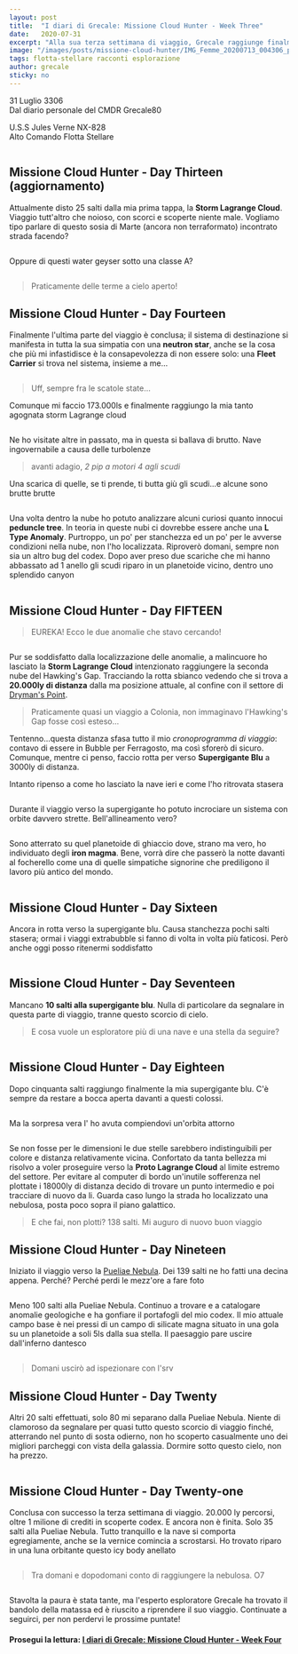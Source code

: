 ```yaml
---
layout: post
title:  "I diari di Grecale: Missione Cloud Hunter - Week Three"
date:   2020-07-31
excerpt: "Alla sua terza settimana di viaggio, Grecale raggiunge finalmente il suo obiettivo. Ma un vero esploratore non si accontenta mai..."
image: "/images/posts/missione-cloud-hunter/IMG_Femme_20200713_004306_processed.jpg"
tags: flotta-stellare racconti esplorazione
author: grecale
sticky: no
---
```

<div class="box alt">
<p>31 Luglio 3306<br>
Dal diario personale del CMDR Grecale80</p>

<p>U.S.S Jules Verne NX-828<br>
Alto Comando Flotta Stellare</p>
</div>
<span class="image fit"><img src="/images/Elite-Division-png.png" alt=""></span>

## Missione Cloud Hunter - Day Thirteen (aggiornamento)

Attualmente disto 25 salti dalla mia prima tappa, la **Storm Lagrange Cloud**. Viaggio tutt'altro che noioso, con scorci e scoperte niente male. Vogliamo tipo parlare di questo sosia di Marte (ancora non terraformato) incontrato strada facendo?

<div class="box alt">
    <div class="row 50% uniform">
        <div class="6u"><span class="image fit"><a href="/images/posts/missione-cloud-hunter/IMG_20200727_011010.jpg"><img src="{{ "/images/posts/missione-cloud-hunter/IMG_20200727_011010.jpg" | prepend:site.baseurl }}" alt="" title="Immagine 1"/></a></span></div>
        <div class="6u$"><span class="image fit"><a href="/images/posts/missione-cloud-hunter/IMG_20200727_010923.jpg"><img src="{{ "/images/posts/missione-cloud-hunter/IMG_20200727_010923.jpg" | prepend:site.baseurl }}" alt="" title="Immagine 2" /></a></span></div>
    </div>
</div>

Oppure di questi water geyser sotto una classe A?

<div class="box alt">
    <span class="image fit"><a href="/images/posts/missione-cloud-hunter/IMG_20200727_011053.jpg"><img src="{{ "/images/posts/missione-cloud-hunter/IMG_20200727_011053.jpg" | prepend:site.baseurl }}" alt=""  title="Immagine 3"/></a></span>
</div>

> Praticamente delle terme a cielo aperto!

## Missione Cloud Hunter - Day Fourteen

Finalmente l'ultima parte del viaggio è conclusa; il sistema di destinazione si manifesta in tutta la sua simpatia con una **neutron star**, anche se la cosa che più mi infastidisce è la consapevolezza di non essere solo: una **Fleet Carrier** si trova nel sistema, insieme a me...

<div class="box alt">
    <span class="image fit"><a href="/images/posts/missione-cloud-hunter/IMG_20200728_011806.jpg"><img src="{{ "/images/posts/missione-cloud-hunter/IMG_20200728_011806.jpg" | prepend:site.baseurl }}" alt=""  title="Immagine 4"/></a></span>
</div>
<div class="box alt">
    <div class="row 50% uniform">
        <div class="6u"><span class="image fit"><a href="/images/posts/missione-cloud-hunter/PS_Messages_20200728_011610.jpg"><img src="{{ "/images/posts/missione-cloud-hunter/PS_Messages_20200728_011610.jpg" | prepend:site.baseurl }}" alt="" title="Immagine 5"/></a></span></div>
        <div class="6u$"><span class="image fit"><a href="/images/posts/missione-cloud-hunter/IMG_20200728_011827.jpg"><img src="{{ "/images/posts/missione-cloud-hunter/IMG_20200728_011827.jpg" | prepend:site.baseurl }}" alt="" title="Immagine 6" /></a></span></div>
    </div>
</div>

> Uff, sempre fra le scatole state...

Comunque mi faccio 173.000ls e finalmente raggiungo la mia tanto agognata storm Lagrange cloud

<div class="box alt">
    <div class="row 50% uniform">
        <div class="6u"><span class="image fit"><a href="/images/posts/missione-cloud-hunter/IMG_20200728_011928.jpg"><img src="{{ "/images/posts/missione-cloud-hunter/IMG_20200728_011928.jpg" | prepend:site.baseurl }}" alt="" title="Immagine 7"/></a></span></div>
        <div class="6u$"><span class="image fit"><a href="/images/posts/missione-cloud-hunter/IMG_20200728_011904.jpg"><img src="{{ "/images/posts/missione-cloud-hunter/IMG_20200728_011904.jpg" | prepend:site.baseurl }}" alt="" title="Immagine 8" /></a></span></div>
    </div>
</div>

Ne ho visitate altre in passato, ma in questa si ballava di brutto. Nave ingovernabile a causa delle turbolenze
> avanti adagio, _2 pip a motori 4 agli scudi_

Una scarica di quelle, se ti prende, ti butta giù gli scudi...e alcune sono brutte brutte

<div class="box alt">
    <span class="image fit"><a href="/images/posts/missione-cloud-hunter/IMG_20200728_012018.jpg"><img src="{{ "/images/posts/missione-cloud-hunter/IMG_20200728_012018.jpg" | prepend:site.baseurl }}" alt=""  title="Immagine 9"/></a></span>
</div>

Una volta dentro la nube ho potuto analizzare alcuni curiosi quanto innocui **peduncle tree**.
In teoria in queste nubi ci dovrebbe essere anche una **L Type Anomaly**. Purtroppo, un po' per stanchezza ed un po' per le avverse condizioni nella nube, non l'ho localizzata. Riproverò domani, sempre non sia un altro bug del codex. Dopo aver preso due scariche che mi hanno abbassato ad 1 anello gli scudi riparo in un planetoide vicino, dentro uno splendido canyon

<div class="box alt">
    <div class="row 50% uniform">
        <div class="6u"><span class="image fit"><a href="/images/posts/missione-cloud-hunter/IMG_20200728_011850.jpg"><img src="{{ "/images/posts/missione-cloud-hunter/IMG_20200728_011850.jpg" | prepend:site.baseurl }}" alt="" title="Immagine 10"/></a></span></div>
        <div class="6u$"><span class="image fit"><a href="/images/posts/missione-cloud-hunter/IMG_20200728_011955.jpg"><img src="{{ "/images/posts/missione-cloud-hunter/IMG_20200728_011955.jpg" | prepend:site.baseurl }}" alt="" title="Immagine 11"/></a></span></div>
    </div>
</div>
<div class="box alt">
    <span class="image fit"><a href="/images/posts/missione-cloud-hunter/IMG_20200728_012047.jpg"><img src="{{ "/images/posts/missione-cloud-hunter/IMG_20200728_012047.jpg" | prepend:site.baseurl }}" alt=""  title="Immagine 12"/></a></span>
</div>

## Missione Cloud Hunter - Day FIFTEEN

> EUREKA! Ecco le due anomalie che stavo cercando!

<div class="box alt">
    <span class="image fit"><a href="/images/posts/missione-cloud-hunter/IMG_20200728_220850.jpg"><img src="{{ "/images/posts/missione-cloud-hunter/IMG_20200728_220850.jpg" | prepend:site.baseurl }}" alt=""  title="Immagine 13"/></a></span>
</div>

Pur se soddisfatto dalla localizzazione delle anomalie, a malincuore ho lasciato la **Storm Lagrange Cloud** intenzionato raggiungere la seconda nube del Hawking's Gap. Tracciando la rotta sbianco vedendo che si trova a **20.000ly di distanza** dalla ma posizione attuale, al confine con il settore di [Dryman's Point](https://www.edsm.net/en/codex/categories/idR/20/region/Dryman%27s+Point).

> Praticamente quasi un viaggio a Colonia, non immaginavo l'Hawking's Gap fosse così esteso...

Tentenno...questa distanza sfasa tutto il mio *cronoprogramma di viaggio*: contavo di essere in Bubble per Ferragosto, ma così sforerò di sicuro. Comunque, mentre ci penso, faccio rotta per verso **Supergigante Blu** a 3000ly di distanza.

Intanto ripenso a come ho lasciato la nave ieri e come l'ho ritrovata stasera

<div class="box alt">
    <div class="row 50% uniform">
        <div class="6u"><span class="image fit"><a href="/images/posts/missione-cloud-hunter/PS_Messages_20200728_220801.jpg"><img src="{{ "/images/posts/missione-cloud-hunter/PS_Messages_20200728_220801.jpg" | prepend:site.baseurl }}" alt="" title="Immagine 14"/></a></span></div>
        <div class="6u$"><span class="image fit"><a href="/images/posts/missione-cloud-hunter/PS_Messages_20200728_220803.jpg"><img src="{{ "/images/posts/missione-cloud-hunter/PS_Messages_20200728_220803.jpg" | prepend:site.baseurl }}" alt="" title="Immagine 15"/></a></span></div>
    </div>
</div>

Durante il viaggio verso la supergigante ho potuto incrociare un sistema con orbite davvero strette. Bell'allineamento vero?

<div class="box alt">
    <span class="image fit"><a href="/images/posts/missione-cloud-hunter/IMG_20200728_235410.jpg"><img src="{{ "/images/posts/missione-cloud-hunter/IMG_20200728_235410.jpg" | prepend:site.baseurl }}" alt=""  title="Immagine 16"/></a></span>
</div>

Sono atterrato su quel planetoide  di ghiaccio dove, strano ma vero, ho individuato degli **iron magma**. Bene, vorrà dire che passerò la notte davanti al focherello come una di quelle simpatiche signorine che prediligono il lavoro più antico del mondo.

<div class="box alt">
    <span class="image fit"><a href="/images/posts/missione-cloud-hunter/IMG_20200728_235458.jpg"><img src="{{ "/images/posts/missione-cloud-hunter/IMG_20200728_235458.jpg" | prepend:site.baseurl }}" alt=""  title="Immagine 17"/></a></span>
</div>

## Missione Cloud Hunter - Day Sixteen

Ancora in rotta verso la supergigante blu. Causa stanchezza pochi salti stasera; ormai i viaggi extrabubble si fanno di volta in volta più faticosi. Però anche oggi posso ritenermi soddisfatto

<div class="box alt">
    <div class="row 50% uniform">
        <div class="4u"><span class="image fit"><a href="/images/posts/missione-cloud-hunter/IMG_20200729_235211.jpg"><img src="{{ "/images/posts/missione-cloud-hunter/IMG_20200729_235211.jpg" | prepend:site.baseurl }}" alt="" title="Immagine 18"/></a></span></div>
        <div class="4u"><span class="image fit"><a href="/images/posts/missione-cloud-hunter/IMG_20200729_235356.jpg"><img src="{{ "/images/posts/missione-cloud-hunter/IMG_20200729_235356.jpg" | prepend:site.baseurl }}" alt="" title="Immagine 19"/></a></span></div>
        <div class="4u$"><span class="image fit"><a href="/images/posts/missione-cloud-hunter/IMG_20200729_235243.jpg"><img src="{{ "/images/posts/missione-cloud-hunter/IMG_20200729_235243.jpg" | prepend:site.baseurl }}" alt="" title="Immagine 20"/></a></span></div>
    </div>
</div>

## Missione Cloud Hunter - Day Seventeen

Mancano **10 salti alla supergigante blu**. Nulla di particolare da segnalare in questa parte di viaggio, tranne questo scorcio di cielo. 

> E cosa vuole un esploratore più di una nave e una stella da seguire?

<div class="box alt">
    <span class="image fit"><a href="/images/posts/missione-cloud-hunter/IMG_No_style_20200731_004725_processed.jpg"><img src="{{ "/images/posts/missione-cloud-hunter/IMG_No_style_20200731_004725_processed.jpg" | prepend:site.baseurl }}" alt=""  title="Immagine 21"/></a></span>
</div>

## Missione Cloud Hunter - Day Eighteen

Dopo cinquanta salti raggiungo finalmente la mia supergigante blu. C'è sempre da restare a bocca aperta davanti a questi colossi.  

<div class="box alt">
    <span class="image fit"><a href="/images/posts/missione-cloud-hunter/PS_Messages_20200801_012322.jpg"><img src="{{ "/images/posts/missione-cloud-hunter/PS_Messages_20200801_012322.jpg" | prepend:site.baseurl }}" alt=""  title="Immagine 22"/></a></span>
</div>

Ma la sorpresa vera l' ho avuta compiendovi un'orbita attorno

<div class="box alt">
    <span class="image fit"><a href="/images/posts/missione-cloud-hunter/PS_Messages_20200801_012336.jpg"><img src="{{ "/images/posts/missione-cloud-hunter/PS_Messages_20200801_012336.jpg" | prepend:site.baseurl }}" alt=""  title="Immagine 22"/></a></span>
</div>

Se non fosse per le dimensioni le due stelle sarebbero indistinguibili per colore e distanza relativamente vicina. Confortato da tanta bellezza mi risolvo a voler proseguire verso la **Proto Lagrange Cloud** al limite estremo del settore. Per evitare al computer di bordo un'inutile sofferenza nel plottate i 18000ly di distanza decido di trovare un punto intermedio e poi tracciare di nuovo da li. Guarda caso lungo la strada ho localizzato una nebulosa, posta poco sopra il piano galattico. 

>E che fai, non plotti? 138 salti. Mi auguro di nuovo buon viaggio

## Missione Cloud Hunter - Day Nineteen

Iniziato il  viaggio verso la [Pueliae Nebula](https://www.edsm.net/en/system/id/786824/name/Pueliae+IT-H+d10-1). Dei 139 salti ne ho fatti una decina appena. Perché? Perché perdi le mezz'ore a fare foto

<div class="box alt">
    <div class="row 50% uniform">
        <div class="6u"><span class="image fit"><a href="/images/posts/missione-cloud-hunter/PS_Messages_20200801_012336.jpg"><img src="{{ "/images/posts/missione-cloud-hunter/PS_Messages_20200801_012336.jpg" | prepend:site.baseurl }}" alt="" title="Immagine 23"/></a></span></div>
        <div class="6u$"><span class="image fit"><a href="/images/posts/missione-cloud-hunter/IMG_20200802_163213.jpg"><img src="{{ "/images/posts/missione-cloud-hunter/IMG_20200802_163213.jpg" | prepend:site.baseurl }}" alt="" title="Immagine 24"/></a></span></div>
    </div>
</div>
<div class="box alt">
    <div class="row 50% uniform">
        <div class="6u"><span class="image fit"><a href="/images/posts/missione-cloud-hunter/IMG_20200802_163331.jpg"><img src="{{ "/images/posts/missione-cloud-hunter/IMG_20200802_163331.jpg" | prepend:site.baseurl }}" alt="" title="Immagine 25"/></a></span></div>
        <div class="6u$"><span class="image fit"><a href="/images/posts/missione-cloud-hunter/PS_Messages_20200802_163110.jpg"><img src="{{ "/images/posts/missione-cloud-hunter/PS_Messages_20200802_163110.jpg" | prepend:site.baseurl }}" alt="" title="Immagine 26"/></a></span></div>
    </div>
</div>

Meno 100 salti alla Pueliae Nebula. Continuo a trovare e a catalogare anomalie geologiche e ha gonfiare il portafogli del mio codex. Il mio attuale campo base è nei pressi di un campo di silicate magna  situato in una gola su un planetoide a soli 5ls dalla sua stella. Il paesaggio pare uscire dall'inferno dantesco

<div class="box alt">
    <div class="row 50% uniform">
        <div class="6u"><span class="image fit"><a href="/images/posts/missione-cloud-hunter/IMG_20200803_002652.jpg"><img src="{{ "/images/posts/missione-cloud-hunter/IMG_20200803_002652.jpg" | prepend:site.baseurl }}" alt="" title="Immagine 27"/></a></span></div>
        <div class="6u$"><span class="image fit"><a href="/images/posts/missione-cloud-hunter/IMG_20200803_002723.jpg"><img src="{{ "/images/posts/missione-cloud-hunter/IMG_20200803_002723.jpg" | prepend:site.baseurl }}" alt="" title="Immagine 28"/></a></span></div>
    </div>
</div>

> Domani uscirò ad ispezionare con l'srv

## Missione Cloud Hunter - Day Twenty

Altri 20 salti effettuati, solo 80 mi separano dalla Pueliae Nebula. Niente di clamoroso da segnalare per quasi tutto questo scorcio di viaggio finché, atterrando nel punto di sosta odierno, non ho scoperto casualmente uno dei migliori parcheggi con vista della galassia. Dormire sotto questo cielo, non ha prezzo.

<div class="box alt">
    <div class="row 50% uniform">
        <div class="6u"><span class="image fit"><a href="/images/posts/missione-cloud-hunter/IMG_20200804_010628.jpg"><img src="{{ "/images/posts/missione-cloud-hunter/IMG_20200804_010628.jpg" | prepend:site.baseurl }}" alt="" title="Immagine 29"/></a></span></div>
        <div class="6u$"><span class="image fit"><a href="/images/posts/missione-cloud-hunter/IMG_20200804_010718.jpg"><img src="{{ "/images/posts/missione-cloud-hunter/IMG_20200804_010718.jpg" | prepend:site.baseurl }}" alt="" title="Immagine 30"/></a></span></div>
    </div>
</div>

## Missione Cloud Hunter - Day Twenty-one

Conclusa con successo la terza settimana di viaggio. 20.000 ly percorsi, oltre 1 milione di crediti in scoperte codex. E ancora non è finita. Solo 35 salti alla Pueliae Nebula. Tutto tranquillo e la nave si comporta egregiamente, anche se la vernice comincia a scrostarsi. Ho trovato riparo in una luna orbitante questo icy body anellato

<div class="box alt">
    <span class="image fit"><a href="/images/posts/missione-cloud-hunter/IMG_No_style_20200805_002642_processed.jpg"><img src="{{ "/images/posts/missione-cloud-hunter/IMG_No_style_20200805_002642_processed.jpg" | prepend:site.baseurl }}" alt=""  title="Immagine 31"/></a></span>
</div>

> Tra domani e dopodomani conto di raggiungere la nebulosa. O7

<span class="image fit"><img src="/images/Elite-Division-png.png" alt=""></span>

Stavolta la paura è stata tante, ma l'esperto esploratore Grecale ha trovato il bandolo della matassa ed è riuscito a riprendere il suo viaggio. Continuate a seguirci, per non perdervi le prossime puntate!

#### Prosegui la lettura:  [I diari di Grecale: Missione Cloud Hunter - Week Four](/blog/missione-cloud-hunter-w4/)